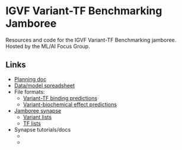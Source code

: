 # IGVF Variant-TF Benchmarking Jamboree

Resources and code for the IGVF Variant-TF Benchmarking jamboree. Hosted by the ML/AI Focus Group.

## Links
- [Planning doc](https://docs.google.com/document/d/1YXKNBrn4QEk1z6EpZZQyhAFzY1BjN3HZYWddFkJpYlc/edit?usp=sharing)
- [Data/model spreadsheet](https://docs.google.com/spreadsheets/d/12GV6qoquMtgg02OgVpT-_Su9ERSNltz3vPBX1IU7EoE/edit?usp=sharing)
- File formats:
	- [Variant-TF binding predictions](https://docs.google.com/document/d/1DLVO6eMUvyei3Qh3CI6JZ6CisxEi0WVLsZB9NQAYgKM/edit?usp=sharing)
	- [Variant-biochemical effect predictions](https://docs.google.com/document/d/1BtxbFQReBtysS4kO_CPpmdhvOvjVjYtjA5E_jLBexcA/edit?usp=sharing)
- [Jamboree synapse](https://www.synapse.org/Synapse:syn64024472)
	- [Variant lists](https://www.synapse.org/Synapse:syn64888527)
	- [TF lists](https://www.synapse.org/Synapse:syn64891521)
- Synapse tutorials/docs
	- [](https://help.synapse.org/docs/Installing-Synapse-API-Clients.1985249668.html)
	- [](https://python-docs.synapse.org/)

